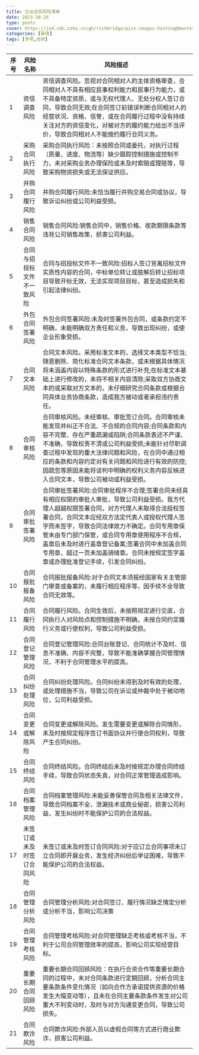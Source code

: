```yaml
---
title: 企业合同风险清单
date: 2023-10-26
type: posts
cover: https://jsd.cdn.zzko.cn/gh/richbridge/picx-images-hosting@master/thumbnail/CPA-审计.jpg
categories: [审技]
tags: [专项,合同]
---
```

| 序号 | 风险名称          | 风险描述                                                                                                                                                                                                                  |
|----|---------------|-----------------------------------------------------------------------------------------------------------------------------------------------------------------------------------------------------------------------|
| 1  | 资信调查风险        | 资信调查风险。忽视对合同相对人的主体资格审查，合同相对人不具有相应民事权利能力和民事行为能力，或不具备特定资质，或与无权代理人、无处分权人签订合同，导致合同无效;在合同签订前错误判断合同相对人的经营状况、资格、信誉，或在合同履行过程中没有持续关注对方的资信变化，对被对方的履约能力给出不当评价，导致合同相对人不能按约履行合同义务。                                                 |
| 2  | 采购合同执行风险      | 采购合同执行风险：未按照合同或委托，对执行过程（质量、进度、物流等）缺少跟踪控制措施或控制不力，未对采购业务办理保险或未及时索赔或理赔等，导致采购物资损失或无法保证供应。                                                                                                                                 |
| 3  | 并购合同履行风险      | 并购合同履行风险:未恰当履行并购交易合同或协议，导致诉讼纠纷或公司利益受损。                                                                                                                                                                                |
| 4  | 销售合同风险        | 销售合同风险:销售合同中，销售价格、收款期限条款等违背公司销售政策，损害公司利益。                                                                                                                                                                             |
| 5  | 合同与招投标文件不一致风险 | 合同与招投标文件不一致风险:招标人签订背离招标文件实质性内容的合同，中标单位转让或肢解后转让招标项目导致开标无效，无法实现项目目标，甚至造成损失和引起法律纠纷。                                                                                                                                      |
| 6  | 外包合同签署风险      | 外包合同签署风险:未及时签署外包合同，或条款约定不明确，未能明确双方责任和义务，导致出现纠纷，或使企业形象受损。                                                                                                                                                              |
| 7  | 合同文本风险        | 合同文本风险。采用标准文本的，选择文本类型不恰当;随意删除、简化标准合同文本条款，或未根据具体情况将未涵盖内容以特殊条款的形式进行补充;在标准文本基础上进行修改的，未将不相关内容清除;采取双方协商文本的或采取对方文本的，未仔细研究合同条款或根据合同具体业务协商条款，造成我方被动或者承担违约责任。                                                                  |
| 8  | 合同审核风险        | 合同审核风险。未经审核、审批签订合同。合同审核未能发现并纠正不合法、不合规的合同内容;合同条款和内容不完整、存在严重疏漏或陷阱;合同条款表述不严谨、不准确，导致权责不清或公司利益受损;未能针对尽职调查过程中发现的重大法律问题和风险，在合同中通过相应的条款和内容约定对有关问题和风险进行有效的防控;因疏忽等原因未能将谈判中明确的权利义务内容反映进入合同文本，导致公司被动或利益受损。                        |
| 9  | 合同审批签署风险      | 合同审批签署风险:合同审批程序不合理;签署合同未经具有相应权限的审批人审批，导致公司利益受损。我方代理人超越权限签署合同，对方代理人未取得合法授权签署合同，合同文本应经双方法定代表人或授权代理人签字而未签字，导致合同法律效力不确定。合同专用章保管未由专门部门保管，或合同专用章使用程序不合规，盖章后未及时进行盖章登记备案;签署合同中未加盖合同专用章，超过一页未加盖骑缝章。合同未按规定签字盖章或办理批准登记手续，引发合同纠纷。 |
| 10 | 合同报批报备风险      | 合同报批报备风险:对于合同文本须报经国家有关主管部门审查或备案的，未履行相应程序等，因手续不全导致合同无效等。                                                                                                                                                               |
| 11 | 合同履行风险        | 合同履行风险。合同生效后，未按照规定进行交底，合同执行人对风险点和控制措施不明确，未按合同约定履行义务或行使权利，导致公司利益受损。                                                                                                                                                    |
| 12 | 合同登记管理风险      | 合同登记管理风险:合同台账登记、合同统计不及时、信息不准确、内容不完整，导致不能准确掌握合同管理情况，不利于合同管理水平的提高。                                                                                                                                                      |
| 13 | 合同纠纷处理风险      | 合同纠纷处理风险。合同纠纷未得到及时有效的处理，或处理措施不当，导致公司在诉讼或仲裁中处于被动地位，公司利益受损。                                                                                                                                                             |
| 14 | 合同变更或解除风险     | 合同变更或解除风险。发生需要变更或解除合同情形，未及时按规定程序签订书面协议并行使合同权利，导致产生合同纠纷。                                                                                                                                                               |
| 15 | 合同终结风险        | 合同终结风险。合同终结后未及时按规定办理合同终结手续，导致合同状态失真，对合同正常管理造成影响。                                                                                                                                                                      |
| 16 | 合同档案管理风险      | 合同档案管理风险:未能妥善保管合同及相关法律文件，导致合同档案不全，泄漏技术或商业秘密，损害公司利益，发生纠纷时不能保护公司的合法权益。                                                                                                                                                  |
| 17 | 未签订或未及时签订合同风险 | 未签订或未及时签订合同风险:对于应订立合同事项未订立合同即开展业务，发生经济纠纷后举证困难，导致不能保护公司的合法权益。                                                                                                                                                          |
| 18 | 合同管理分析风险      | 合同管理分析风险:对合同签订、履行情况缺乏情定分析或分析不当，影响公司决策                                                                                                                                                                                 |
| 19 | 合同管理考核风险      | 合同管理考核风险:对合同管理缺乏考核或考核不当，不利于公司合同管理效率的提高，影响公司实现经营目标。                                                                                                                                                                    |
| 20 | 重要长期合同回顾风险    | 重要长期合同回顾风险：在执行合资合作等重要长期合同的过程中，未对合同条款进行定期回顾，分析合同主要条款条件变化情况（如向合作方承诺提供资源的价格发生大幅变动等），且未在合同主要条款条件发生对公司重大不利变动时，及时与对方沟通变更合同，导致公司损失。                                                                                          |
| 21 | 合同欺诈风险        | 合同欺诈风险:外部人员以虚假合同等方式进行商业欺诈，损害公司利益。                                                                                                                                                                                     |
